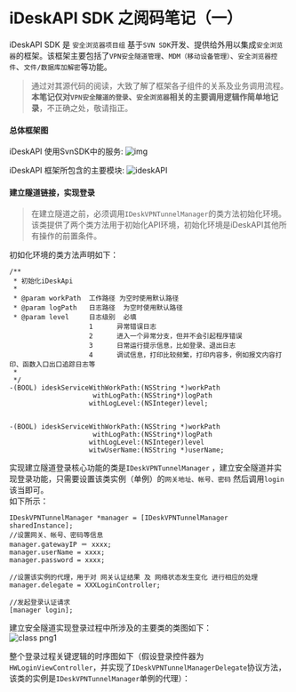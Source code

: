 

# iDeskAPI SDK  之阅码笔记（一）

iDeskAPI SDK 是 ``安全浏览器项目组`` 基于``SVN SDK``开发、提供给外用以集成``安全浏览器``的框架。该框架主要包括了``VPN安全隧道管理``、``MDM（移动设备管理）``、``安全浏览器控件``、``文件/数据库加解密``等功能。

> 通过对其源代码的阅读，大致了解了框架各子组件的关系及业务调用流程。**本笔记仅对``VPN安全隧道的登录``、``安全浏览器``相关的主要调用逻辑作简单地记录**，不正确之处，敬请指正。

#### 总体框架图
iDeskAPI 使用SvnSDK中的服务:
![img](http://vivgoo.com/images/idesk1.png) 

iDeskAPI 框架所包含的主要模块:
![ideskAPI](http://vivgoo.com/images/idesk2.png)  


#### 建立隧道链接，实现登录
> 在建立隧道之前，必须调用``IDeskVPNTunnelManager``的类方法初始化环境。该类提供了两个类方法用于初始化API环境，初始化环境是iDeskAPI其他所有操作的前置条件。  

初如化环境的类方法声明如下：  

```  
/**
 * 初始化iDeskApi
 *
 * @param workPath  工作路径 为空时使用默认路径
 * @param logPath   日志路径  为空时使用默认路径
 * @param level     日志级别  必填
                    1      异常错误日志
                    2      进入一个异常分支，但并不会引起程序错误
                    3      日常运行提示信息，比如登录、退出日志
                    4      调试信息，打印比较频繁，打印内容多，例如报文内容打印、函数入口出口追踪日志等
 *
 */
-(BOOL) ideskServiceWithWorkPath:(NSString *)workPath
                     withLogPath:(NSString*)logPath
                    withLogLevel:(NSInteger)level;


-(BOOL) ideskServiceWithWorkPath:(NSString *)workPath
                     withLogPath:(NSString*)logPath
                    withLogLevel:(NSInteger)level
                    witwUserName:(NSString *)userName;
```  

实现建立隧道登录核心功能的类是``IDeskVPNTunnelManager`` ，建立安全隧道并实现登录功能，只需要设置该类实例（单例）的``网关地址、帐号、密码``    然后调用``login``该当即可。  
如下所示：  

```  
IDeskVPNTunnelManager *manager = [IDeskVPNTunnelManager sharedInstance];
//设置网关、帐号、密码等信息
manager.gatewayIP ＝ xxxx;
manager.userName = xxxx;
manager.password = xxxx;

//设置该实例的代理，用于对 网关认证结果 及 网络状态发生变化 进行相应的处理  
manager.delegate = XXXLoginController;

//发起登录认证请求
[manager login];
```
  建立安全隧道实现登录过程中所涉及的主要类的类图如下：  
  ![class png1](http://vivgoo.com/images/idesk3.png)  
  
  
  整个登录过程关键逻辑的时序图如下（假设登录控件器为``HWLoginViewController``，并实现了``IDeskVPNTunnelManagerDelegate``协议方法，该类的实例是```IDeskVPNTunnelManager```单例的代理）：
  
  





